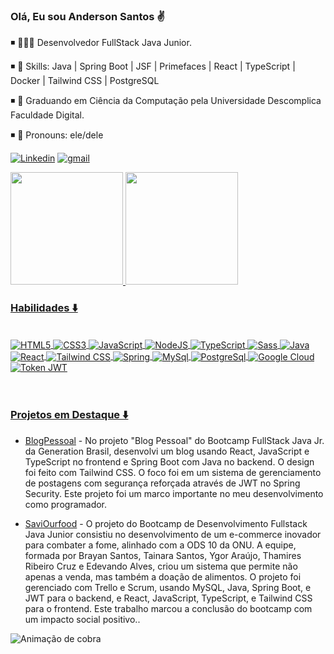 ### Olá, Eu sou Anderson Santos ✌️


◾ 👨🏾‍💻 Desenvolvedor FullStack Java Junior.

◾ 🤖 Skills: Java | Spring Boot | JSF | Primefaces | React | TypeScript | Docker | Tailwind CSS | PostgreSQL

◾ 🌱 Graduando em Ciência da Computação pela Universidade Descomplica Faculdade Digital.


◾ 🙂 Pronouns: ele/dele

<div>


[![Linkedin](https://img.shields.io/badge/LinkedIn-0077B5?style=for-the-badge&logo=linkedin&logoColor=white)](https://www.linkedin.com/in/anderson-santos-5630b322b/)
<a href="mailto:andersonsantos.s.silv@gmail.com"><img alt="gmail" src="https://img.shields.io/badge/Gmail-D14836?style=for-the-badge&logo=gmail&logoColor=white"></a>


</div>

<div>

  <a href="https://github.com/AndersonSantos07">
  <img height="180em" src="https://github-readme-stats.vercel.app/api?username=AndersonSantos07&show_icons=true&theme=dracula&include_all_commits=true&count_private=true"/>
  <img height="180em" src="https://github-readme-stats.vercel.app/api/top-langs/?username=AndersonSantos07&layout=compact&langs_count=7&theme=dracula"/>
<br>
</div>





### Habilidades ⬇️

<div style="display: inline_block"><br>
    <img align="center" alt="HTML5" src="https://img.shields.io/badge/HTML5-E34F26?style=for-the-badge&logo=html5&logoColor=white" >
    <img align="center" alt="CSS3" src="https://img.shields.io/badge/CSS3-1572B6?style=for-the-badge&logo=css3&logoColor=white" >
    <img align="center" alt="JavaScript" src="https://img.shields.io/badge/JavaScript-323330?style=for-the-badge&logo=javascript&logoColor=F7DF1E" >
    <img align="center" alt="NodeJS" src="https://img.shields.io/badge/Node.js-43853D?style=for-the-badge&logo=node.js&logoColor=white" >
    <img align="center" alt="TypeScript" src="https://img.shields.io/badge/TypeScript-007ACC?style=for-the-badge&logo=typescript&logoColor=white" >
    <img align="center" alt="Sass" src="https://img.shields.io/badge/Sass-CC6699?style=for-the-badge&logo=sass&logoColor=white" >
    <img align="center" alt="Java" src="https://img.shields.io/badge/Java-ED8B00?style=for-the-badge&logo=openjdk&logoColor=white" >
    <img align="center" alt="React" src="https://img.shields.io/badge/React-20232A?style=for-the-badge&logo=react&logoColor=61DAFB" >
    <img align="center" alt="Tailwind CSS" src="https://img.shields.io/badge/Tailwind_CSS-38B2AC?style=for-the-badge&logo=tailwind-css&logoColor=white" >
    <img align="center" alt="Spring" src="https://img.shields.io/badge/Spring-6DB33F?style=for-the-badge&logo=spring&logoColor=white" >
    <img align="center" alt="MySql" src="https://img.shields.io/badge/MySQL-00000F?style=for-the-badge&logo=mysql&logoColor=white" >
    <img align="center" alt="PostgreSql" src="https://img.shields.io/badge/PostgreSQL-316192?style=for-the-badge&logo=postgresql&logoColor=white" >
    <img align="center" alt="Google Cloud" src="https://img.shields.io/badge/Google_Cloud-4285F4?style=for-the-badge&logo=google-cloud&logoColor=white" >
    <img align="center" alt="Token JWT" src="https://img.shields.io/badge/json%20web%20tokens-323330?style=for-the-badge&logo=json-web-tokens&logoColor=pink" >    	
</div>

</br>

# #

### Projetos em Destaque ⬇️
- [BlogPessoal](https://blogpessoalander.netlify.app/) - No projeto "Blog Pessoal" do Bootcamp FullStack Java Jr. da Generation Brasil, desenvolvi um blog usando React, JavaScript e TypeScript no frontend e Spring Boot com Java no backend. O design foi feito com Tailwind CSS. O foco foi em um sistema de gerenciamento de postagens com segurança reforçada através de JWT no Spring Security. Este projeto foi um marco importante no meu desenvolvimento como programador.

- [SaviOurfood](https://saviourfood.netlify.app/) - O projeto do Bootcamp de Desenvolvimento Fullstack Java Junior consistiu no desenvolvimento de um e-commerce inovador para combater a fome, alinhado com a ODS 10 da ONU. A equipe, formada por Brayan Santos, Tainara Santos, Ygor Araújo, Thamires Ribeiro Cruz e Edevando Alves, criou um sistema que permite não apenas a venda, mas também a doação de alimentos. O projeto foi gerenciado com Trello e Scrum, usando MySQL, Java, Spring Boot, e JWT para o backend, e React, JavaScript, TypeScript, e Tailwind CSS para o frontend. Este trabalho marcou a conclusão do bootcamp com um impacto social positivo..


![Animação de cobra](https://github.com/danielbped/danielbped/blob/output/github-contribution-grid-snake.svg)


